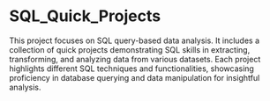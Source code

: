 # SQL_Quick_Projects
This project focuses on SQL query-based data analysis. 
It includes a collection of quick projects demonstrating SQL skills in extracting, transforming, and analyzing data from various datasets. 
Each project highlights different SQL techniques and functionalities, showcasing proficiency in database querying and data manipulation for insightful analysis.
